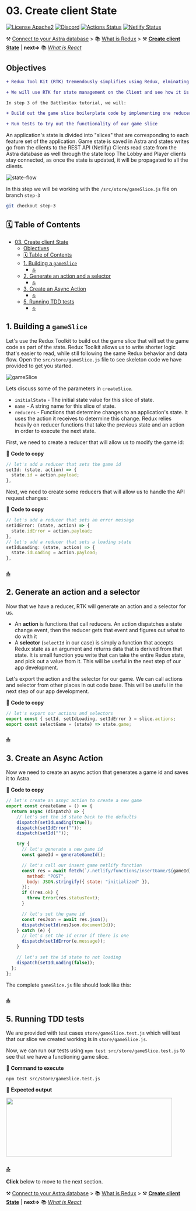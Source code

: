 # 03. Create client State

[![License Apache2](https://img.shields.io/hexpm/l/plug.svg)](http://www.apache.org/licenses/LICENSE-2.0)
[![Discord](https://img.shields.io/discord/685554030159593522)](https://discord.com/widget?id=685554030159593522&theme=dark)
[![Actions Status](https://github.com/DataStax-Academy/battlestax/workflows/BattleStax%20Tests/badge.svg)](https://github.com/DataStax-Academy/battlestax/actions) 
[![Netlify Status](https://api.netlify.com/api/v1/badges/e265340f-c6a6-4d7b-b24c-438b87c67876/deploy-status)](https://app.netlify.com/sites/battlestax-tutorial/deploys)

⚒️ [Connect to your Astra database](./README_step02.md) > 📚 [What is Redux](./README_Redux.md) > ⚒️ **[Create client State](#)** |  **next=>** 📚 *[What is React](./README_React.md)*

## Objectives 

```diff
+ Redux Tool Kit (RTK) tremendously simplifies using Redux, elminating most of the issues most people have when using it.

+ We will use RTK for state management on the Client and see how it is working with Astra.

In step 3 of the Battlestax tutorial, we will:

+ Build out the game slice boilerplate code by implementing one reducer, exporting an action and a selector

+ Run tests to try out the functionality of our game slice
```

An application's state is divided into "slices" that are corresponding to each feature set of the application. 
Game state is saved in Astra and states writes go from the clients to the REST API (Netlify)
Clients read state from the Astra database as well through the state loop
The Lobby and Player clients stay connected, as once the state is updated, it will be propagated to all the clients.

![state-flow](./tutorial/state-flow.png)

In this step we will be working with the `/src/store/gameSlice.js` file on branch `step-3`

```bash
git checkout step-3
```

## 🗓️ Table of Contents

- [03. Create client State](#03-create-client-state)
  - [Objectives](#objectives)
  - [🗓️ Table of Contents](#️-table-of-contents)
  - [1. Building a `gameSlice`](#1-building-a-gameslice)
    - [🔝](#)
  - [2. Generate an action and a selector](#2-generate-an-action-and-a-selector)
    - [🔝](#-1)
  - [3. Create an Async Action](#3-create-an-async-action)
    - [🔝](#-2)
  - [5. Running TDD tests](#5-running-tdd-tests)
    - [🔝](#-3)

## 1. Building a `gameSlice`

Let's use the  Redux Toolkit to build out the game slice that will set the game code as part of the state. Redux Toolkit allows us to write shorter logic that's easier to read, while still following the same Redux behavior and data flow. Open the `src/store/gameSlice.js` file to see skeleton code we have provided to get you started.

![gameSlice](./tutorial/gameSlice.png)

Lets discuss some of the parameters in `createSlice`.

* `initialState` - The initial state value for this slice of state.
* `name` - A string name for this slice of state. 
* `reducers` - Functions that determine changes to an application's state. It uses the action it receives to determine this change. Redux relies heavily on reducer functions that take the previous state and an action in order to execute the next state.

First, we need to create a reducer that will allow us to modify the game id: 

📘 **Code to copy**

```javascript
// let's add a reducer that sets the game id
setId: (state, action) => {
  state.id = action.payload;
},
```

Next, we need to create some reducers that will allow us to handle the API request changes: 

📘 **Code to copy**

```javascript
// let's add a reducer that sets an error message
setIdError: (state, action) => {
  state.idError = action.payload;
},
// let's add a reducer that sets a loading state
setIdLoading: (state, action) => {
  state.idLoading = action.payload;
},
```

### [🔝](#%EF%B8%8F-table-of-contents)

## 2. Generate an action and a selector

Now that we have a reducer, RTK will generate an action and a selector for us. 
* An **action** is functions that call reducers. An action dispatches a state change event, then the reducer gets that event and figures out what to do with it
* A **selector** (`selectId` in our case) is simply a function that accepts Redux state as an argument and returns data that is derived from that state. It is small function you write that can take the entire Redux state, and pick out a value from it. This will be useful in the next step of our app development.

Let's export the action and the selector for our game. We can call actions and selector from other places in out code base. This will be useful in the next step of our app development.

📘 **Code to copy**

```javascript
// let's export our actions and selectors
export const { setId, setIdLoading, setIdError } = slice.actions;
export const selectGame = (state) => state.game;
```

### [🔝](#%EF%B8%8F-table-of-contents)


## 3. Create an Async Action

Now we need to create an async action that generates a game id and saves it to Astra.

📘 **Code to copy**

```javascript
// let's create an asnyc action to create a new game
export const createGame = () => {
  return async (dispatch) => {
    // let's set the id state back to the defaults
    dispatch(setIdLoading(true));
    dispatch(setIdError(""));
    dispatch(setId(""));

    try {
      // let's generate a new game id
      const gameId = generateGameId();

      // let's call our insert game netlify function
      const res = await fetch(`/.netlify/functions/insertGame/${gameId}`, {
        method: "POST",
        body: JSON.stringify({ state: "initialized" }),
      });
      if (!res.ok) {
        throw Error(res.statusText);
      }

      // let's set the game id
      const resJson = await res.json();
      dispatch(setId(resJson.documentId));
    } catch (e) {
      // let's set the id error if there is one
      dispatch(setIdError(e.message));
    }

    // let's set the id state to not loading
    dispatch(setIdLoading(false));
  };
};
```

The complete `gameSlice.js` file should look like this:

### [🔝](#%EF%B8%8F-table-of-contents)

## 5. Running TDD tests

We are provided with test cases `store/gameSlice.test.js` which will test that our slice we created working is in `store/gameSlice.js`. 

Now, we can run our tests using `npm test src/store/gameSlice.test.js` to see that we have a functioning game slice.

📘 **Command to execute**

`npm test src/store/gameSlice.test.js`

📗 **Expected output**

<img src="https://github.com/DataStax-Academy/battlestax/blob/master/tutorial/slice-test.png" width="455" height="160">

### [🔝](#%EF%B8%8F-table-of-contents)

**Click** below to move to the next section.

⚒️ [Connect to your Astra database](./README_step02.md) > 📚 [What is Redux](./README_Redux.md) > ⚒️ **[Create client State](#)** |  **next=>** 📚 *[What is React](./README_React.md)*


